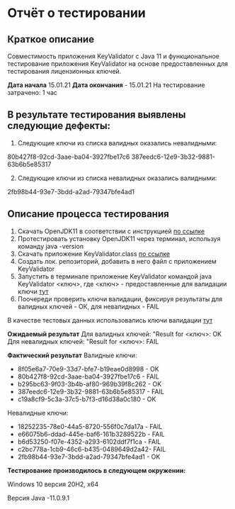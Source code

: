 # Отчёт о тестировании <KeyValidator>

## Краткое описание
Совместимость приложения KeyValidator c Java 11 и функциональное тестирование приложения KeyValidator на основе предоставленных для тестирования лицензионных ключей.

**Дата начала** 15.01.21
**Дата окончания** - 15.01.21
На тестирование затрачено: 1 час

## В результате тестирования выявлены следующие дефекты:

1. Следующие ключи из списка валидных оказались невалидными:

80b427f8-92cd-3aae-ba04-3927fbe17c6
387eedc6-12e9-3b32-9881-63b6b5e85317

2. Следующие ключи из списка невалидных оказались валидными:

2fb98b44-93e7-3bdd-a2ad-79347bfe4ad1

## Описание процесса тестирования
1. Скачать OpenJDK11 в соответствии с инструкцией [по ссылке](https://github.com/netology-code/javaqa-homeworks/blob/master/intro/openjdk11-manual.md)
2. Протестировать установку OpenJDK11 через терминал, используя команду java -version
3. Скачать приложение KeyValidator.class [по ссылке](https://github.com/netology-code/javaqa-homeworks/blob/master/intro/artifacts/KeyValidator.class)
4. Создать лок. репозиторий, добавить в него файл с приложением KeyValidator
5. Запустить в терминале приложение KeyValidator командой java KeyValidator <ключ>, где <ключ> - предоставленные для валидации ключи [тут](https://github.com/netology-code/javaqa-homeworks/blob/master/intro/user-manual.md)
6. Поочереди проверить ключи валидации, фиксируя результаты для валидных ключей - ОК, для невалидных - FAIL

В качестве тестовых данных использовались ключи валидации [тут](https://github.com/netology-code/javaqa-homeworks/blob/master/intro/user-manual.md)

**Ожидаемый результат**
Для валидных ключей: "Result for <ключ>: OK
Для невалидных ключей: "Result for <ключ>: FAIL

**Фактический результат**
Валидные ключи:

- 8f05e6a7-70e9-33d7-bfe7-b19eae0d8998 - OK
- 80b427f8-92cd-3aae-ba04-3927fbe17c6 - FAIL
- b295bc63-9f03-3b4b-af80-969b39f8c262 - OK
- 387eedc6-12e9-3b32-9881-63b6b5e85317 - FAIL
- c19a8cf9-5c3a-37c5-b7f3-d16d38a0c180 - OK

Невалидные ключи:

- 18252235-78e0-44a5-8720-556f0c7da17a - FAIL
- e66075b6-ddad-445e-baf6-161b3289522b - FAIL
- b6d53250-f07e-4352-a293-6102ddf7f1ca - FAIL
- c2bc778a-1cb9-46c6-b435-0489649d2a42- FAIL
- 2fb98b44-93e7-3bdd-a2ad-79347bfe4ad1 - OK

**Тестирование производилось в следующем окружении:**

Windows 10 версия 20Н2, x64

Версия Java -11.0.9.1
